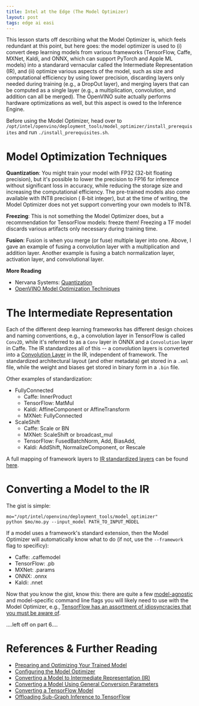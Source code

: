 ```yaml
---
title: Intel at the Edge (The Model Optimizer)
layout: post
tags: edge ai easi
---
```



This lesson starts off describing what the Model Optimizer is, which feels
redundant at this point, but here goes: the model optimizer is used to (i)
convert deep learning models from various frameworks (TensorFlow, Caffe, MXNet, Kaldi,
and ONNX, which can support PyTorch and Apple ML models) into a standarard 
vernacular called the Intermediate Representation (IR), and
(ii) optimize various aspects of the model, such as size and computational
efficiency by using lower precision, discarding layers only needed during
training (e.g., a DropOut layer), and merging layers that can be computed
as a single layer (e.g., a multiplication, convolution, and addition can
all be merged).  The OpenVINO suite actually performs hardware optimizations
as well, but this aspect is owed to the Inference Engine.

Before using the Model Optimizer, head over to 
`/opt/intel/openvino/deployment_tools/model_optimizer/install_prerequisites` and run
`./install_prerequisites.sh`.

# Model Optimization Techniques

**Quantization**: You might train your model with FP32 (32-bit floating precision), but
it's possible to lower the precision to FP16 for inference without significant loss
in accuracy, while reducing the storage size and increasing the computational 
efficiency.  The pre-trained models also come available with INT8 precision (
8-bit integer), but at the time of writing, the Model Optimizer does not yet support
converting your own models to INT8.

**Freezing**: This is not something the Model Optimizer does, but a recommendation
for TensorFlow models: freeze them!  Freezing a TF model discards various artifacts
only necessary during training time.

**Fusion**:  Fusion is when you merge (or fuse) multiple layer into one.  Above, I gave
an example of fusing a convolution layer with a multiplication and addition layer.  Another example 
is fusing a batch normalization layer, activation layer, and convolutional layer.

**More Reading**
* Nervana Systems: [Quantization](https://nervanasystems.github.io/distiller/quantization.html)
* [OpenVINO Model Optimization Techniques](https://docs.openvinotoolkit.org/latest/_docs_MO_DG_prepare_model_Model_Optimization_Techniques.html)

# The Intermediate Representation
Each of the different deep learning frameworks has different design choices and naming
conventions, e.g., a convolution layer in TensorFlow is called `Conv2D`, while it's referred
to as a `Conv` layer in ONNX and a `Convolution` layer in Caffe.  The IR standardizes
all of this -- a convolution layers is converted into a [Convolution Layer](https://docs.openvinotoolkit.org/latest/_docs_MO_DG_prepare_model_convert_model_IRLayersCatalogSpec.html#Convolution)
in the IR, independent
of framework.  The standardized architectural layout (and other metadata) get stored in
a `.xml` file, while the weight and biases get stored in binary form in a `.bin` file.

Other examples of standardization:
* FullyConnected
  - Caffe: InnerProduct
  - TensorFlow: MatMul
  - Kaldi: AffineComponent or AffineTransform
  - MXNet: FullyConnected
* ScaleShift
  - Caffe: Scale or BN
  - MXNet: ScaleShift or broadcast_mul
  - TensorFlow: FusedBatchNorm, Add, BiasAdd, 
  - Kaldi: AddShift, NormalizeComponent, or Rescale

A full mapping of framework layers to [IR standardized layers](https://docs.openvinotoolkit.org/latest/_docs_MO_DG_prepare_model_convert_model_IRLayersCatalogSpec.html#Convolution) can be found
[here](https://docs.openvinotoolkit.org/latest/_docs_MO_DG_prepare_model_Supported_Frameworks_Layers.html).

# Converting a Model to the IR
The gist is simple:
```
mo="/opt/intel/openvino/deployment_tools/model_optimizer"
python $mo/mo.py --input_model PATH_TO_INPUT_MODEL
```

If a model uses a framework's standard extension, then the Model Optimizer will
automatically know what to do (if not, use the `--framework` flag to specificy):
* Caffe: .caffemodel
* TensorFlow: .pb
* MXNet: .params
* ONNX: .onnx
* Kaldi: .nnet

Now that you know the gist, know this: there are quite a few [model-agnostic](https://docs.openvinotoolkit.org/latest/_docs_MO_DG_prepare_model_convert_model_Converting_Model_General.html)
and model-specific command line flags you will likely need to use with the Model Optimizer, e.g., 
[TensorFlow has an assortment of idiosyncracies that you must be aware of](https://docs.openvinotoolkit.org/latest/_docs_MO_DG_prepare_model_convert_model_Convert_Model_From_TensorFlow.html).

....left off on part 6....



# References & Further Reading
* [Preparing and Optimizing Your Trained Model](https://docs.openvinotoolkit.org/latest/_docs_MO_DG_prepare_model_Prepare_Trained_Model.html)
* [Configuring the Model Optimizer](https://docs.openvinotoolkit.org/latest/_docs_MO_DG_prepare_model_Config_Model_Optimizer.html)
* [Converting a Model to Intermediate Representation (IR)](https://docs.openvinotoolkit.org/latest/_docs_MO_DG_prepare_model_convert_model_Converting_Model.html)
* [Converting a Model Using General Conversion Parameters](https://docs.openvinotoolkit.org/latest/_docs_MO_DG_prepare_model_convert_model_Converting_Model_General.html)
* [Converting a TensorFlow Model](https://docs.openvinotoolkit.org/latest/_docs_MO_DG_prepare_model_convert_model_Convert_Model_From_TensorFlow.html)
* [Offloading Sub-Graph Inference to TensorFlow](https://docs.openvinotoolkit.org/latest/_docs_MO_DG_prepare_model_customize_model_optimizer_Offloading_Sub_Graph_Inference.html)

